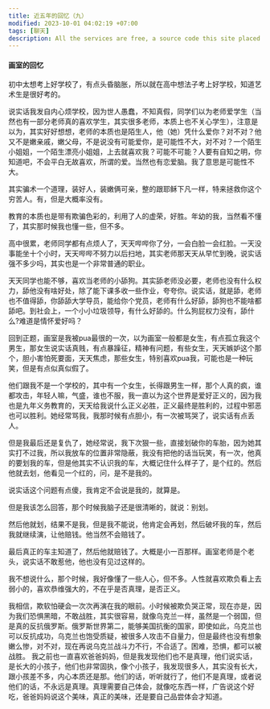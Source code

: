 ```yaml
---
title: 近五年的回忆（九）
modified: 2023-10-01 04:02:19 +07:00
tags: [聊天]
description: All the services are free, a source code this site placed on github repository and intergration with netlify service, another service that you can use is github page for hosting your own static site.
---
```


####  画室的回忆

初中太想考上好学校了，有点头昏脑胀，所以就在高中想法子考上好学校，知道艺术生是很好考的。

说实话我发自内心烦学校，因为世人愚蠢，不知真假，同学们以为老师爱学生（当然也有一部分老师真的喜欢学生，其实很多老师，本质上也不关心学生），注意是以为，其实好好想想，老师的本质也是陌生人，他（她）凭什么爱你？对不对？他又不是嫩亲戚，嫩父母，不是说没有可能爱你，是可能性不大，对不对？一个陌生小姐姐，一个陌生漂亮小姐姐，上去就喜欢我？可能不可能？人要有自知之明，你知道吧，不会平白无故喜欢，所谓的爱。当然也有恋爱脑。我了意思是可能性不大。

其实骗术一个道理，装好人，装嫩俩可亲，整的跟耶稣下凡一样，特来拯救你这个穷苦人。有，但是大概率没有。

教育的本质也是带有欺骗色彩的，利用了人的虚荣，好胜。年幼的我，当然看不懂了，其实那时候我也懂一些，但不多。

高中很累，老师同学都有点烦人了，天天哔哔你了分，一会白脸一会红脸。一天没事能坐十个小时，天天哔哔不努力以后扫地，其实老师那天天从早忙到晚，说实话强不多少吗，其实也是一个非常普通的职业。

天天同学也能不够，喜欢当老师的小舔狗。其实舔老师没必要，老师也没有什么权力，舔他没有啥好处，除了能下课多收一些作业，夸夸你。说实话，就是舔，老师也不值得舔，你舔舔大学导员，能给你个党员，老师有什么好舔，舔狗也不能啥都舔吧。到社会上，一个小小垃圾领导，有什么好舔的。什么狗屁权力没有，舔什么?难道是情怀爱好吗？

回到正题，画室是我被pua最很的一次，以为画室一般都是女生，有点孤立我这个男生，那女生说实话真贱，有点暴躁征，精神有问题，有些女生，天天嫉妒这个那个，胆小害怕死要面，天天焦虑，那些女生，特别喜欢pua我，可能也是一种玩笑，但是有点似真似假了。

他们跟我不是一个学校的，其中有一个女生，长得跟男生一样，那个人真的疯，谁都攻击，年轻人嘛，气盛，谁也不服，我一直以为这个世界是爱好正义的，因为我也是九年义务教育的，天天给我说什么正义必胜，正义最终是胜利的，过程中邪恶也可以胜利。她经常骂我，我那时候有点胆小，有一次被骂哭了，说实话有点丢人。

但是我最后还是复仇了，她经常说，我下次狠一些，直接划破你的车胎，因为她其实打不过我，所以我放车的位置非常隐蔽，我没有把他的话当玩笑，有一次，他真的要划我的车，但是他其实不认识我的车，大概记住什么样子了，是个红的。然后他就去划，他看见一个红的，问，是不是我的。

说实话这个问题有点傻，我肯定不会说是我的，就算是。

但是我该怎么回答，那个时候我脑子还是很清晰的，就说：别划。

然后他就划，结果不是我，但是我不能说，他肯定会再划，然后破坏我的车，然后我就继续演，让他赔钱。他当然不会赔钱了。

最后真正的车主知道了，然后他就赔钱了。大概是小一百那样。画室老师是个老头，说实话不敢惹他，他也没有见过这样的。

我不想说什么，那个时候，我好像懂了一些人心，但不多。人性就喜欢欺负看上去弱小的，喜欢恭维强大的，不在乎是否真理，是否正义。

我相信，欺软怕硬会一次次再演在我的眼前。小时候被欺负哭正常，现在亦是，因为我们恐惧黑暗，不敢战胜，其实很容易，就像乌克兰一样，虽然是一个弱国，但是真的反抗俄罗斯。俄罗斯世界第二，能够美国抗衡的国家，即使如此，乌克兰也可以反抗成功，乌克兰也饱受质疑，被很多人攻击不自量力，但是最终也没有想象嫩么惨，对不对，现在再说乌克兰战斗力不行，不合适了。困难，恐惧，都可以被战胜。
我之前也一直喜欢爸爸妈妈，但是我发现他们也不是真理，他们说实话，是长大的小孩子，他们也非常固执，像个小孩子，我发现很多人，其实没有长大，跟小孩差不多，内心本质还是那。他们的话，听听就行了，他们不是真理，或者说他们的话，不永远是真理。真理需要自己体会，就像吃东西一样，广告说这个好吃，爸爸妈妈说这个美味，真正的美味，还是要自己品尝体会才知道。





